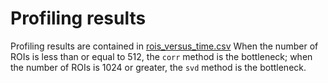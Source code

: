 # Profiling results

Profiling results are contained in [rois_versus_time.csv](https://github.com/DCAN-Labs/connectotyping/blob/profiling/experiments/estimating_time_versus_rois/rois_versus_time.csv)  When the number of ROIs is less than or equal to 512, the `corr` method is the bottleneck; when the number of ROIs is 1024 or greater, the `svd` method is the bottleneck.  